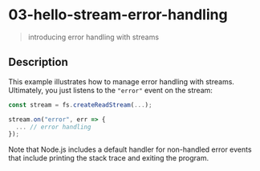 # 03-hello-stream-error-handling
> introducing error handling with streams

## Description
This example illustrates how to manage error handling with streams. Ultimately, you just listens to the `"error"` event on the stream:

```javascript
const stream = fs.createReadStream(...);

stream.on("error", err => {
  ... // error handling
});
```

Note that Node.js includes a default handler for non-handled error events that include printing the stack trace and exiting the program.
